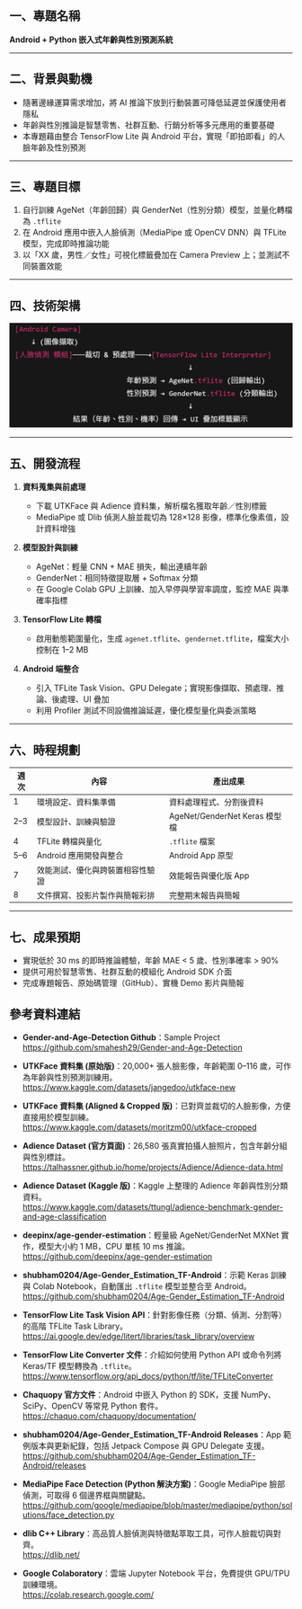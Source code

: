 ## 一、專題名稱  
**Android + Python 嵌入式年齡與性別預測系統**

---

## 二、背景與動機  
- 隨著邊緣運算需求增加，將 AI 推論下放到行動裝置可降低延遲並保護使用者隱私  
- 年齡與性別推論是智慧零售、社群互動、行銷分析等多元應用的重要基礎  
- 本專題藉由整合 TensorFlow Lite 與 Android 平台，實現「即拍即看」的人臉年齡及性別預測  

---

## 三、專題目標  
1. 自行訓練 AgeNet（年齡回歸）與 GenderNet（性別分類）模型，並量化轉檔為 `.tflite`  
2. 在 Android 應用中嵌入人臉偵測（MediaPipe 或 OpenCV DNN）與 TFLite 模型，完成即時推論功能  
3. 以「XX 歲，男性／女性」可視化標籤疊加在 Camera Preview 上；並測試不同裝置效能  

---

## 四、技術架構  
![alt text](image.png)

---

## 五、開發流程  
1. **資料蒐集與前處理**  
   - 下載 UTKFace 與 Adience 資料集，解析檔名獲取年齡／性別標籤  
   - MediaPipe 或 Dlib 偵測人臉並裁切為 128×128 影像，標準化像素值，設計資料增強  

2. **模型設計與訓練**  
   - AgeNet：輕量 CNN + MAE 損失，輸出連續年齡  
   - GenderNet：相同特徵提取層 + Softmax 分類  
   - 在 Google Colab GPU 上訓練、加入早停與學習率調度，監控 MAE 與準確率指標  

3. **TensorFlow Lite 轉檔**  
   - 啟用動態範圍量化，生成 `agenet.tflite`、`gendernet.tflite`，檔案大小控制在 1–2 MB  

4. **Android 端整合**  
   - 引入 TFLite Task Vision、GPU Delegate；實現影像擷取、預處理、推論、後處理、UI 疊加  
   - 利用 Profiler 測試不同設備推論延遲，優化模型量化與委派策略  

---

## 六、時程規劃  
| 週次   | 內容                             | 產出成果                     |
| ------ | -------------------------------- | ---------------------------- |
| 1      | 環境設定、資料集準備             | 資料處理程式、分割後資料      |
| 2–3    | 模型設計、訓練與驗證             | AgeNet/GenderNet Keras 模型檔 |
| 4      | TFLite 轉檔與量化                | `.tflite` 檔案               |
| 5–6    | Android 應用開發與整合           | Android App 原型             |
| 7      | 效能測試、優化與跨裝置相容性驗證 | 效能報告與優化版 App         |
| 8      | 文件撰寫、投影片製作與簡報彩排   | 完整期末報告與簡報           |

---

## 七、成果預期  
- 實現低於 30 ms 的即時推論體驗，年齡 MAE < 5 歲、性別準確率 > 90%  
- 提供可用於智慧零售、社群互動的模組化 Android SDK 介面  
- 完成專題報告、原始碼管理（GitHub）、實機 Demo 影片與簡報  


## 參考資料連結

- **Gender-and-Age-Detection Github**：Sample Project  
  https://github.com/smahesh29/Gender-and-Age-Detection  

- **UTKFace 資料集 (原始版)**：20,000+ 張人臉影像，年齡範圍 0–116 歲，可作為年齡與性別預測訓練用。  
  https://www.kaggle.com/datasets/jangedoo/utkface-new  

- **UTKFace 資料集 (Aligned & Cropped 版)**：已對齊並裁切的人臉影像，方便直接用於模型訓練。  
  https://www.kaggle.com/datasets/moritzm00/utkface-cropped 

- **Adience Dataset (官方頁面)**：26,580 張真實拍攝人臉照片，包含年齡分組與性別標註。  
  https://talhassner.github.io/home/projects/Adience/Adience-data.html 

- **Adience Dataset (Kaggle 版)**：Kaggle 上整理的 Adience 年齡與性別分類資料。  
  https://www.kaggle.com/datasets/ttungl/adience-benchmark-gender-and-age-classification 

- **deepinx/age-gender-estimation**：輕量級 AgeNet/GenderNet MXNet 實作，模型大小約 1 MB，CPU 單核 10 ms 推論。  
  https://github.com/deepinx/age-gender-estimation 

- **shubham0204/Age-Gender_Estimation_TF-Android**：示範 Keras 訓練與 Colab Notebook，自動匯出 `.tflite` 模型並整合至 Android。  
  https://github.com/shubham0204/Age-Gender_Estimation_TF-Android 

- **TensorFlow Lite Task Vision API**：針對影像任務（分類、偵測、分割等）的高階 TFLite Task Library。  
  https://ai.google.dev/edge/litert/libraries/task_library/overview 

- **TensorFlow Lite Converter 文件**：介紹如何使用 Python API 或命令列將 Keras/TF 模型轉換為 `.tflite`。  
  https://www.tensorflow.org/api_docs/python/tf/lite/TFLiteConverter 

- **Chaquopy 官方文件**：Android 中嵌入 Python 的 SDK，支援 NumPy、SciPy、OpenCV 等常見 Python 套件。  
  https://chaquo.com/chaquopy/documentation/ 

- **shubham0204/Age-Gender_Estimation_TF-Android Releases**：App 範例版本與更新紀錄，包括 Jetpack Compose 與 GPU Delegate 支援。  
  https://github.com/shubham0204/Age-Gender_Estimation_TF-Android/releases  

- **MediaPipe Face Detection (Python 解決方案)**：Google MediaPipe 臉部偵測，可取得 6 個邊界框與關鍵點。  
  https://github.com/google/mediapipe/blob/master/mediapipe/python/solutions/face_detection.py  

- **dlib C++ Library**：高品質人臉偵測與特徵點萃取工具，可作人臉裁切與對齊。  
  https://dlib.net/  

- **Google Colaboratory**：雲端 Jupyter Notebook 平台，免費提供 GPU/TPU 訓練環境。  
  https://colab.research.google.com/  
